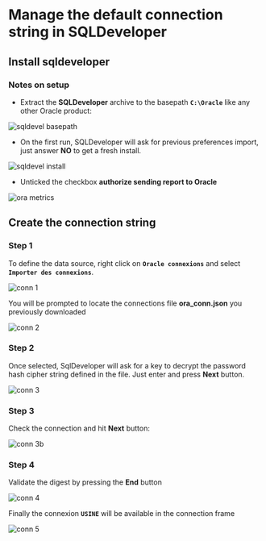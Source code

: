 # Manage the default connection string in SQLDeveloper

## Install sqldeveloper

### Notes on setup

- Extract the **SQLDeveloper** archive to the basepath **`C:\Oracle`** like any other Oracle product: 

![sqldevel basepath](https://technical-user-git.github.io/hosted-img/assets/setup/ora_sqldevel_install_basepath.png)

- On the first run, SQLDeveloper will ask for previous preferences import, just answer **NO** to get a fresh install.

![sqldevel install](https://technical-user-git.github.io/hosted-img/assets/setup/ora_sqldevel_install.png)

- Unticked the checkbox **authorize sending report to Oracle** 

![ora metrics](https://technical-user-git.github.io/hosted-img/assets/setup/ora_suivi_metrics_no.png)

## Create the connection string

### Step 1

To define the data source, right click on **`Oracle connexions`** and select **`Importer des connexions`**.

![conn 1](https://technical-user-git.github.io/hosted-img/ora/ora_add_conn.png)

You will be prompted to locate the connections file **ora_conn.json** you previously downloaded

![conn 2](https://technical-user-git.github.io/hosted-img/ora/ora_add_conn_2.png)

### Step 2

Once selected, SqlDeveloper will ask for a key to decrypt the password hash cipher string defined in the file. Just enter <!-- pwd4oracle --> and press **Next** button.

![conn 3](https://technical-user-git.github.io/hosted-img/ora/ora_add_conn_3.png)

### Step 3

Check the connection and hit **Next** button:

![conn 3b](https://technical-user-git.github.io/hosted-img/ora/ora_add_conn_3B.png)

### Step 4

Validate the digest by pressing the **End** button

![conn 4](https://technical-user-git.github.io/hosted-img/ora/ora_add_conn_4.png)

Finally the connexion **`USINE`** will be available in the connection frame

![conn 5](https://technical-user-git.github.io/hosted-img/ora/ora_add_conn_5.png)
